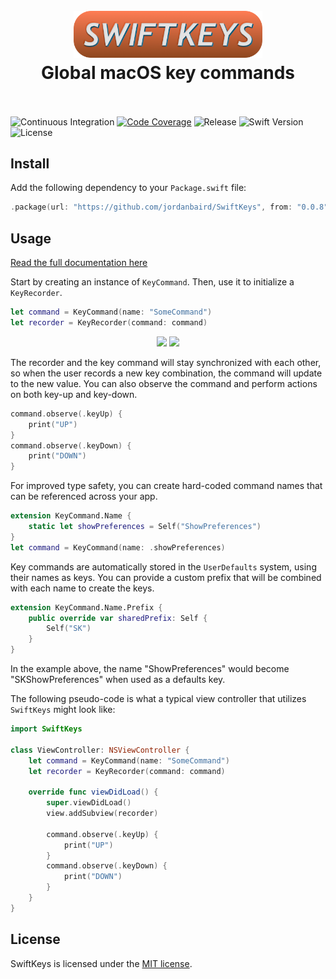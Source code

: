 <h1 align='center'>
    <br>
    <img src='/media/header.png', style='width:60%'>
    <br>
    Global macOS key commands
    <br>
    <br>
</h1>

![Continuous Integration](https://img.shields.io/circleci/build/github/jordanbaird/SwiftKeys/main)
[![Code Coverage](https://codecov.io/gh/jordanbaird/SwiftKeys/branch/main/graph/badge.svg?token=PARNSVMN0H)](https://codecov.io/gh/jordanbaird/SwiftKeys)
![Release](https://img.shields.io/github/v/release/jordanbaird/SwiftKeys)
![Swift Version](https://img.shields.io/badge/Swift-5.6%2B-orange)
![License](https://img.shields.io/github/license/jordanbaird/SwiftKeys)

## Install

Add the following dependency to your `Package.swift` file:

```swift
.package(url: "https://github.com/jordanbaird/SwiftKeys", from: "0.0.8")
```

## Usage

[Read the full documentation here](https://swiftpackageindex.com/jordanbaird/SwiftKeys/main/documentation/swiftkeys)

Start by creating an instance of `KeyCommand`. Then, use it to initialize a `KeyRecorder`.

```swift
let command = KeyCommand(name: "SomeCommand")
let recorder = KeyRecorder(command: command)
```

<div align='center'>
    <img src='Sources/SwiftKeys/Documentation.docc/Resources/recorder-window.png', style='width:49%'>
    <img src='Sources/SwiftKeys/Documentation.docc/Resources/recorder-window~dark.png', style='width:49%'>
</div>

The recorder and the key command will stay synchronized with each other, so when the user records a new key combination, the command will update to the new value. You can also observe the command and perform actions on both key-up and key-down.

```swift
command.observe(.keyUp) {
    print("UP")
}
command.observe(.keyDown) {
    print("DOWN")
}
```

For improved type safety, you can create hard-coded command names that can be referenced across your app.

```swift
extension KeyCommand.Name {
    static let showPreferences = Self("ShowPreferences")
}
let command = KeyCommand(name: .showPreferences)
```

Key commands are automatically stored in the `UserDefaults` system, using their names as keys. You can provide a custom prefix that will be combined with each name to create the keys.

```swift
extension KeyCommand.Name.Prefix {
    public override var sharedPrefix: Self { 
        Self("SK")
    }
}
```

In the example above, the name "ShowPreferences" would become "SKShowPreferences" when used as a defaults key.

The following pseudo-code is what a typical view controller that utilizes `SwiftKeys` might look like:

```swift
import SwiftKeys

class ViewController: NSViewController {
    let command = KeyCommand(name: "SomeCommand")
    let recorder = KeyRecorder(command: command)
    
    override func viewDidLoad() {
        super.viewDidLoad()
        view.addSubview(recorder)
        
        command.observe(.keyUp) {
            print("UP")
        }
        command.observe(.keyDown) {
            print("DOWN")
        }
    }
}
```

## License

SwiftKeys is licensed under the [MIT license](http://www.opensource.org/licenses/mit-license).
